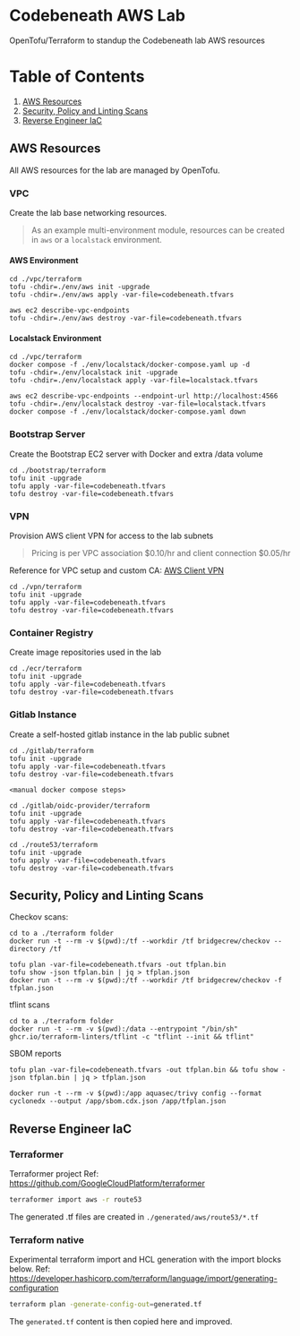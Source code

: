 # Codebeneath AWS Lab

OpenTofu/Terraform to standup the Codebeneath lab AWS resources

# Table of Contents
1. [AWS Resources](#aws-resources)
2. [Security, Policy and Linting Scans](#security-policy-and-linting-scans)
3. [Reverse Engineer IaC](#reverse-engineer-iac)

## AWS Resources

All AWS resources for the lab are managed by OpenTofu.

### VPC
Create the lab base networking resources.
> As an example multi-environment module, resources can be created in `aws` or a `localstack` environment.

#### AWS Environment
```
cd ./vpc/terraform
tofu -chdir=./env/aws init -upgrade
tofu -chdir=./env/aws apply -var-file=codebeneath.tfvars

aws ec2 describe-vpc-endpoints
tofu -chdir=./env/aws destroy -var-file=codebeneath.tfvars
```

#### Localstack Environment
```
cd ./vpc/terraform
docker compose -f ./env/localstack/docker-compose.yaml up -d
tofu -chdir=./env/localstack init -upgrade
tofu -chdir=./env/localstack apply -var-file=localstack.tfvars

aws ec2 describe-vpc-endpoints --endpoint-url http://localhost:4566
tofu -chdir=./env/localstack destroy -var-file=localstack.tfvars
docker compose -f ./env/localstack/docker-compose.yaml down
```

### Bootstrap Server
Create the Bootstrap EC2 server with Docker and extra /data volume
```
cd ./bootstrap/terraform
tofu init -upgrade
tofu apply -var-file=codebeneath.tfvars
tofu destroy -var-file=codebeneath.tfvars
```

### VPN
Provision AWS client VPN for access to the lab subnets

> Pricing is per VPC association $0.10/hr and client connection $0.05/hr

Reference for VPC setup and custom CA: [AWS Client VPN](https://medium.com/@rishi_abhishek/aws-vpn-client-endpoint-connection-4a09799fdd89)

```
cd ./vpn/terraform
tofu init -upgrade
tofu apply -var-file=codebeneath.tfvars
tofu destroy -var-file=codebeneath.tfvars
```

### Container Registry
Create image repositories used in the lab

```
cd ./ecr/terraform
tofu init -upgrade
tofu apply -var-file=codebeneath.tfvars
tofu destroy -var-file=codebeneath.tfvars
```

### Gitlab Instance
Create a self-hosted gitlab instance in the lab public subnet
```
cd ./gitlab/terraform
tofu init -upgrade
tofu apply -var-file=codebeneath.tfvars
tofu destroy -var-file=codebeneath.tfvars

<manual docker compose steps>

cd ./gitlab/oidc-provider/terraform
tofu init -upgrade
tofu apply -var-file=codebeneath.tfvars
tofu destroy -var-file=codebeneath.tfvars

cd ./route53/terraform
tofu init -upgrade
tofu apply -var-file=codebeneath.tfvars
tofu destroy -var-file=codebeneath.tfvars
```

## Security, Policy and Linting Scans
Checkov scans:
```
cd to a ./terraform folder
docker run -t --rm -v $(pwd):/tf --workdir /tf bridgecrew/checkov --directory /tf

tofu plan -var-file=codebeneath.tfvars -out tfplan.bin
tofu show -json tfplan.bin | jq > tfplan.json
docker run -t --rm -v $(pwd):/tf --workdir /tf bridgecrew/checkov -f tfplan.json
```

tflint scans
```
cd to a ./terraform folder
docker run -t --rm -v $(pwd):/data --entrypoint "/bin/sh" ghcr.io/terraform-linters/tflint -c "tflint --init && tflint"
```

SBOM reports
```
tofu plan -var-file=codebeneath.tfvars -out tfplan.bin && tofu show -json tfplan.bin | jq > tfplan.json

docker run -t --rm -v $(pwd):/app aquasec/trivy config --format cyclonedx --output /app/sbom.cdx.json /app/tfplan.json
```

## Reverse Engineer IaC

### Terraformer 
Terraformer project
Ref: https://github.com/GoogleCloudPlatform/terraformer
```bash
terraformer import aws -r route53
```
The generated .tf files are created in `./generated/aws/route53/*.tf`

### Terraform native
Experimental terraform import and HCL generation with the import blocks below.
Ref: https://developer.hashicorp.com/terraform/language/import/generating-configuration
```bash
terraform plan -generate-config-out=generated.tf
```
The `generated.tf` content is then copied here and improved.

